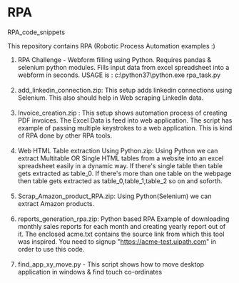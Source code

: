 # RPA
RPA_code_snippets <br>

This repository contains RPA (Robotic Process Automation examples :) <br>

1) RPA Challenge - Webform filling using Python. Requires pandas & selenium python modules. Fills input data from excel spreadsheet into a
webform in seconds. USAGE is : c:\python37\python.exe rpa_task.py <br><br>
2) add_linkedin_connection.zip: This setup adds linkedin connections using Selenium. This also should help in Web scraping LinkedIn data. <br><br>
3) Invoice_creation.zip : This setup shows automation process of creating PDF invoices. The Excel Data is feed into web application. The script has example of passing multiple keystrokes to a web application. This is kind of RPA done by other RPA tools.<br><br>
4) Web HTML Table extraction Using Python.zip: Using Python we can extract Multitable OR Single HTML tables from a website into an excel spreadsheet easily in a dynamic way. If there's single table then table gets extracted as table_0. If there's more than one table on the webpage then table gets extracted as table_0,table_1,table_2 so on and soforth.<br><br>
5) Scrap_Amazon_product_RPA.zip: Using Python(Selenium) we can extract Amazon products.<br><br>
6) reports_generation_rpa.zip: Python based RPA Example of downloading monthly sales reports for each month and creating yearly report out of it. The enclosed acme.txt contains the source link from which this tool was inspired. You need to signup "https://acme-test.uipath.com" in order to use this code. <br><br>
7) find_app_xy_move.py - This script shows how to move desktop application in windows & find touch co-ordinates



